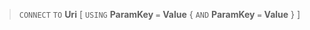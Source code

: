 > `CONNECT` `TO` **Uri**
  \[ `USING` **ParamKey** `=` **Value**
      \{ `AND` **ParamKey** `=` **Value** \}
      \]
  
